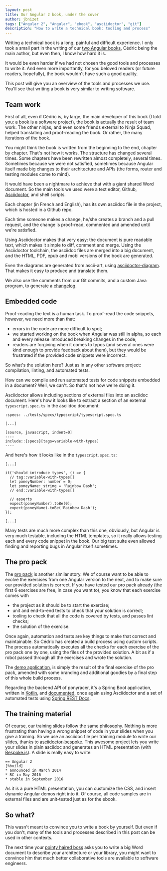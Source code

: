 ```yaml
---
layout: post
title: Our Angular 2 book, under the cover
author: jbnizet
tags: ["Angular 2", "Angular", "ebook", "asciidoctor", "git"]
description: "How to write a technical book: tooling and process"
---
```


Writing a technical book is a long, painful and difficult experience. I only took a small part in the
writing of our [two Angular books](https://books.ninja-squad.com),
Cédric being the main author, but even then, I know how hard it is.

It would be even harder if we had not chosen the good tools and processes to write it. And even more importantly,
for you beloved readers (or future readers, hopefully), the book wouldn't have such a good quality.

This post will give you an overview of the tools and processes we use. You'll see that writing a book 
is very similar to writing software.

## Team work

First of all, even if Cédric is, by large, the main developer of this book (I told you: a book is a software project),
the book is actually the result of team work. The other ninjas, and even some friends external to Ninja Squad, 
helped translating and proof-reading the book. Or rather, the many iterations of the book. 

You might think the book is written from the beginning to the end, chapter by chapter. That's not how it works. 
The structure has changed several times. Some chapters have been rewritten almost completely, several times. 
Sometimes because we were not satisfied, sometimes because Angular itself made big changes to their architecture 
and APIs (the forms, router and testing modules come to mind).

It would have been a nightmare to achieve that with a giant shared Word document. So the main tools we used were a text editor,
Github, [Asciidoctor](http://asciidoctor.org/), and shell scripts.

Each chapter (in French and English), has its own asciidoc file in the project, which is hosted in a Github repo.

Each time someone makes a change, he/she creates a branch and a pull request, and the change is proof-read, commented and amended 
until we're satisfied.

Using Asciidoctor makes that very easy: the document is pure readable text, which makes it simple to diff, comment
and merge. Using the Asciidoctor toolchain, the asciidoc files are merged into a big document, and the HTML, PDF, epub and mobi
versions of the book are generated.

Even the diagrams are generated from ascii-art, using [asciidoctor-diagram](http://asciidoctor.org/docs/asciidoctor-diagram/). 
That makes it easy to produce and translate them.

We also use the comments from our Git commits, and a custom Java program, to generate a [changelog](https://books.ninja-squad.com/angular2/changelog).

## Embedded code

Proof-reading the text is a human task. To proof-read the code snippets, however, we need more than that:

 - errors in the code are more difficult to spot;
 - we started working on the book when Angular was still in alpha, so each and every release introduced breaking changes in the code;
 - readers are forgiving when it comes to typos (and several ones were kind enough to provide feedback about them), but they would be frustrated
   if the provided code snippets were incorrect.

So what's the solution here? Just as in any other software project: compilation, linting, and automated tests.

How can we compile and run automated tests for code snippets embedded in a document? Well, we can't. So that's not how we're doing it.

Asciidoctor allows including sections of external files into an asciidoc document. Here's how it looks like to extract a section of 
an external `typescript.spec.ts` in the asciidoc document:


    :specs: ../tests/specs/typescript/typescript.spec.ts

    [...]

    [source, javascript, indent=0]
    ----
    include::{specs}[tags=variable-with-types]
    ----
    
And here's how it looks like in the `typescript.spec.ts`:



    [...]
  
    it('should introduce types', () => {
      // tag::variable-with-types[]
      let poneyNumber: number = 0;
      let poneyName: string = 'Rainbow Dash';
      // end::variable-with-types[]

      // asserts
      expect(poneyNumber).toBe(0);
      expect(poneyName).toBe('Rainbow Dash');
    });

    [...]

Many tests are much more complex than this one, obviously, but Angular is very much testable, including the HTML templates, so it really 
allows testing each and every code snippet in the book. Our big test suite even allowed finding and reporting bugs in Angular itself
 sometimes.

## The pro pack

The [pro pack](https://angular2-exercises.ninja-squad.com/) is another similar story. We of course want to be able to evolve the 
exercises from one Angular version to the next, and to make sure our provided solution is correct. If you have tested our pro pack
already (the first 6 exercises are free, in case you want to), you know that each exercise comes with

 - the project as it should be to start the exercise;
 - unit and end-to-end tests to check that your solution is correct;
 - tooling to check that all the code is covered by tests, and passes lint checks;
 - the solution of the exercise.

Once again, automation and tests are key things to make that correct and maintainable. So Cédric has created a build process using custom 
scripts. The process automatically executes all the checks for each exercise of the pro pack one by one, using the files of the provided 
solution. A bit as if a robot passed through all the exercises and wrote the solution.

The [demo application](http://ponyracer.ninja-squad.com), is simply the result of the final exercise of the pro pack, amended with some 
branding and additional goodies by a final step of this whole build process.

Regarding the backend API of ponyracer, it's a Spring Boot application, written in [Kotlin](https://kotlinlang.org/), 
and [documented](http://ponyracer.ninja-squad.com/apidoc), once again using Asciidoctor
and a set of automated tests using [Spring REST Docs](http://docs.spring.io/spring-restdocs/docs/current/reference/html5/).

## The training material

Of course, our training slides follow the same philosophy. 
Nothing is more frustrating than having a wrong snippet 
of code in your slides when you give a training. 
So we use an asciidoc file per training module to write our slides, 
thanks to [asciidoctor-bespoke](https://github.com/asciidoctor/asciidoctor-bespoke). 
This awesome project lets you write your slides in plain asciidoc 
and generates an HTML presentation (with [Bespoke.js](http://markdalgleish.com/projects/bespoke.js/)).
A slide is really easy to write: 

    == Angular 2
    [%build]
    * announced in March 2014
    * RC in May 2016
    * stable in September 2016

As it is a pure HTML presentation, you can customize the CSS, and insert dynamic Angular demos right into it.
Of course, all code samples are in external files and are unit-tested just as for the ebook.

## So what?

This wasn't meant to convince you to write a book by yourself. But even if you don't, many of the tools and processes described in this
post can be used in other contexts. 

The next time your [pointy haired boss](https://en.wikipedia.org/wiki/Pointy-haired_Boss) asks you to write
a big Word document to describe your architecture or your library, you might want to convince him that much better collaborative tools are available
to software engineers.
